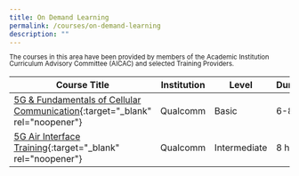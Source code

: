 ```yaml
---
title: On Demand Learning
permalink: /courses/on-demand-learning
description: ""
---
```

<style>
	p.small {
		font-size:100%;
		line-height: 1.2;
	}
	p.big {
		font-size:100%;
		line-height: 1.2;
	}
</style>

<p style="line-height:1"><small>The courses in this area have been provided by members of the Academic Institution Curriculum Advisory Committee (AICAC) and selected Training Providers.</small></p>

|Course Title  | Institution | Level | Duration |
| - | - | - | -|
|[5G & Fundamentals of Cellular Communication](https://www.qualcommwirelessacademy.com/product/7573afdd){:target="_blank" rel="noopener"}  | Qualcomm | Basic | 6-8 hrs |
|[5G Air Interface Training](https://www.qualcommwirelessacademy.com/product/3c438e0e){:target="_blank" rel="noopener"}  | Qualcomm | Intermediate | 8 hrs |